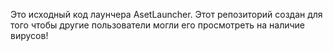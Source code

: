 Это исходный код лаунчера AsetLauncher. Этот репозиторий создан для того чтобы другие пользователи могли его просмотреть на наличие вирусов!
